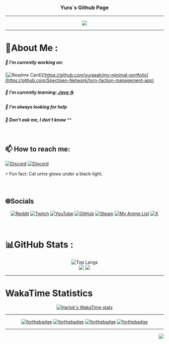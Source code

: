 <div align="center">
  
<h3> Yura´s Github Page </h1>

</div>

---

<p align="center">
 <a href="https://github.com/yuraaah/Yuraaah"><img src="https://readme-typing-svg.herokuapp.com?color=%2336BCF7&center=true&vCenter=true&lines=Hi%2C+welcome+to+my+Github+page.;I+am+Yura!;The+co-founder+of+Spectixen+Network.;also+a+back-end+dev;+trying+to+go+full-stack.;"></a>
</p>

---

<div align="left">

# 💫About Me :

  <div align="left">
    

##### 🔭 I’m currently working on: <br>
[![Readme Card](https://github-readme-stats.vercel.app/api/pin/?username=spectixen-network&repo=torn-faction-management-app&theme=midnight_purple)]([https://github.com/yuraaah/my-minimal-portfolio](https://github.com/Spectixen-Network/torn-faction-management-app)<br>
    
##### 🌱 I’m currently learning:<a href="https://roadmap.sh/u/yura"> Java ☕</a>

##### 🤔 I’m always looking for help

##### 💬 Don't ask me, I don't know ^^
<br>

## 📫 How to reach me:

[![Discord](https://img.shields.io/badge/Yuraaah-%237289DA.svg?style=for-the-badge&logo=discord&logoColor=white)](https://discord.com/users/274862758258802689)
[![Discord](https://img.shields.io/badge/Spectixen%20Network-%237289DA.svg?style=for-the-badge&logo=discord&logoColor=white)](https://discord.com/invite/H3ZBhtQ)

⚡ Fun fact: Cat urine glows under a black-light.

</div>
<br>

## 🌐Socials
<div align="center">
  
[![Reddit](https://img.shields.io/badge/Reddit-%23FF4500?style=for-the-badge&logo=Reddit&logoColor=white)](https://reddit.com/user/CrazyBrumik) [![Twitch](https://img.shields.io/badge/Twitch-%239146FF?style=for-the-badge&logo=Twitch&logoColor=white)](https://www.twitch.tv/yuratheteddybear) [![YouTube](https://img.shields.io/badge/YouTube-%23FF0000?style=for-the-badge&logo=YouTube&logoColor=white)](https://www.youtube.com/channel/UCjh6PkH4sIuB1ddwRdI_rjg) [![GitHub](https://img.shields.io/badge/GitHub-100000?style=for-the-badge&logo=github&logoColor=white)](https://github.com/yuraaah) [![Steam](https://img.shields.io/badge/Steam-000000?style=for-the-badge&logo=steam&logoColor=white)](https://steamcommunity.com/id/operatoryura) [![My Anime List](https://img.shields.io/badge/Myanimelist-2E51A2?style=for-the-badge&logo=myanimelist&logoColor=white)](https://www.anime-planet.com/users/Yuraaah) [![X](https://img.shields.io/badge/Twitter-1DA1F2?style=for-the-badge&logo=x&logoColor=white)](https://twitter.com/STXN_Yura)
</div>
<br>

# 📊GitHub Stats :
<div align="center">

![Top Langs](https://github-readme-stats.vercel.app/api/top-langs/?username=yuraaah&layout=donut&theme=midnight-purple)<br/>
![](https://github-readme-stats.vercel.app/api?username=yuraah&theme=midnight-purple&hide_border=false&include_all_commits=false&count_private=false)
![](https://github-readme-streak-stats.herokuapp.com/?user=yuraaah&theme=midnight-purple&hide_border=false)<br/>

</div>

---

# WakaTime Statistics

<div align="center">

[![Harlok's WakaTime stats](https://github-readme-stats.vercel.app/api/wakatime?username=yura)](https://github.com/anuraghazra/github-readme-stats)



---

[![forthebadge](https://forthebadge.com/images/badges/0-percent-optimized.svg)](https://forthebadge.com)
[![forthebadge](https://forthebadge.com/images/badges/60-percent-of-the-time-works-every-time.svg)](https://forthebadge.com)
[![forthebadge](https://forthebadge.com/images/badges/ctrl-c-ctrl-v.svg)](https://forthebadge.com)
[![forthebadge](https://forthebadge.com/images/badges/powered-by-coffee.svg)](https://forthebadge.com)
</div>

---

<div align="right">

![](https://komarev.com/ghpvc/?username=yuraaah&style=for-the-badge)

</div>
